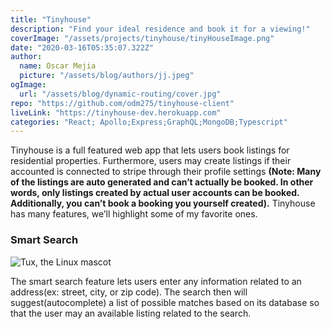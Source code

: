 ```yaml
---
title: "Tinyhouse"
description: "Find your ideal residence and book it for a viewing!"
coverImage: "/assets/projects/tinyhouse/tinyHouseImage.png"
date: "2020-03-16T05:35:07.322Z"
author:
  name: Oscar Mejia
  picture: "/assets/blog/authors/jj.jpeg"
ogImage:
  url: "/assets/blog/dynamic-routing/cover.jpg"
repo: "https://github.com/odm275/tinyhouse-client"
liveLink: "https://tinyhouse-dev.herokuapp.com"
categories: "React; Apollo;Express;GraphQL;MongoDB;Typescript"
---
```


Tinyhouse is a full featured web app that lets users book listings for residential properties. Furthermore, users may create listings if their accounted is connected to stripe through their profile settings **(Note: Many of the listings are auto generated and can’t actually be booked. In other words, only listings created by actual user accounts can be booked. Additionally, you can’t book a booking you yourself created).** Tinyhouse has many features, we’ll highlight some of my favorite ones.

### Smart Search

![Tux, the Linux mascot](/assets/projects/tinyhouse/smart_search.png)

The smart search feature lets users enter any information related to an address(ex: street, city, or zip code). The search then will suggest(autocomplete) a list of possible matches based on its database so that the user may an available listing related to the search.

